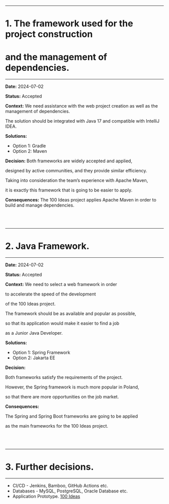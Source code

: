 ***
# **1. The framework used for the project construction**
# **and the management of dependencies.**
***

**Date:** 2024-07-02

**Status:** Accepted

**Context:**
We need assistance with the web project creation as well as the management of dependencies.

The solution should be integrated with Java 17 and compatible with IntelliJ IDEA.

**Solutions:**
* Option 1: Gradle
* Option 2: Maven

**Decision:**
Both frameworks are widely accepted and applied,

designed by active communities, and they provide similar efficiency.

Taking into consideration the team’s experience with Apache Maven,

it is exactly this framework that is going to be easier to apply.

**Consequences:**
The 100 Ideas project applies Apache Maven in order to build and manage dependencies.
<br>
<br>
<br>
<br>
***
# **2. Java Framework.**
***

**Date:** 2024-07-02

**Status:** Accepted

**Context:**
We need to select a web framework in order

to accelerate the speed of the development

of the 100 Ideas project.

The framework should be as available and popular as possible,

so that its application would make it easier to find a job

as a Junior Java Developer.


**Solutions:**

* Option 1: Spring Framework
* Option 2: Jakarta EE

**Decision:**

Both frameworks satisfy the requirements of the project.

However, the Spring framework is much more popular in Poland,

so that there are more opportunities on the job market. 

**Consequences:**

The Spring and Spring Boot frameworks are going to be applied

as the main frameworks for the 100 Ideas project.
<br>
<br>
<br>
<br>
***
# **3. Further decisions.**
***

* CI/CD - Jenkins, Bamboo, GitHub Actions etc.
* Databases - MySQL, PostgreSQL, Oracle Database etc.
* Application Prototype.
[100 Ideas](https://www.flickr.com/photos/144424911@N02/53824337960/in/album-72177720318347751/)
